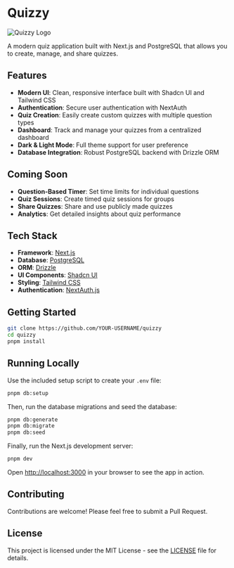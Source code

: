 # Quizzy

![Quizzy Logo](public/logo.png)

A modern quiz application built with Next.js and PostgreSQL that allows you to create, manage, and share quizzes.

## Features

- **Modern UI**: Clean, responsive interface built with Shadcn UI and Tailwind CSS
- **Authentication**: Secure user authentication with NextAuth
- **Quiz Creation**: Easily create custom quizzes with multiple question types
- **Dashboard**: Track and manage your quizzes from a centralized dashboard
- **Dark & Light Mode**: Full theme support for user preference
- **Database Integration**: Robust PostgreSQL backend with Drizzle ORM

## Coming Soon

- **Question-Based Timer**: Set time limits for individual questions
- **Quiz Sessions**: Create timed quiz sessions for groups
- **Share Quizzes**: Share and use publicly made quizzes
- **Analytics**: Get detailed insights about quiz performance

## Tech Stack

- **Framework**: [Next.js](https://nextjs.org/)
- **Database**: [PostgreSQL](https://www.postgresql.org/)
- **ORM**: [Drizzle](https://orm.drizzle.team/)
- **UI Components**: [Shadcn UI](https://ui.shadcn.com/)
- **Styling**: [Tailwind CSS](https://tailwindcss.com/)
- **Authentication**: [NextAuth.js](https://next-auth.js.org/)

## Getting Started

```bash
git clone https://github.com/YOUR-USERNAME/quizzy
cd quizzy
pnpm install
```

## Running Locally

Use the included setup script to create your `.env` file:

```bash
pnpm db:setup
```

Then, run the database migrations and seed the database:

```bash
pnpm db:generate
pnpm db:migrate
pnpm db:seed
```

Finally, run the Next.js development server:

```bash
pnpm dev
```

Open [http://localhost:3000](http://localhost:3000) in your browser to see the app in action.

## Contributing

Contributions are welcome! Please feel free to submit a Pull Request.

## License

This project is licensed under the MIT License - see the [LICENSE](LICENSE) file for details.
